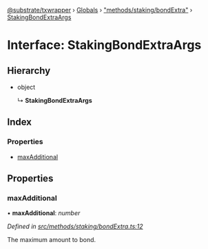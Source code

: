 [@substrate/txwrapper](../README.md) › [Globals](../globals.md) › ["methods/staking/bondExtra"](../modules/_methods_staking_bondextra_.md) › [StakingBondExtraArgs](_methods_staking_bondextra_.stakingbondextraargs.md)

# Interface: StakingBondExtraArgs

## Hierarchy

* object

  ↳ **StakingBondExtraArgs**

## Index

### Properties

* [maxAdditional](_methods_staking_bondextra_.stakingbondextraargs.md#maxadditional)

## Properties

###  maxAdditional

• **maxAdditional**: *number*

*Defined in [src/methods/staking/bondExtra.ts:12](https://github.com/paritytech/txwrapper/blob/2967ce5/src/methods/staking/bondExtra.ts#L12)*

The maximum amount to bond.

